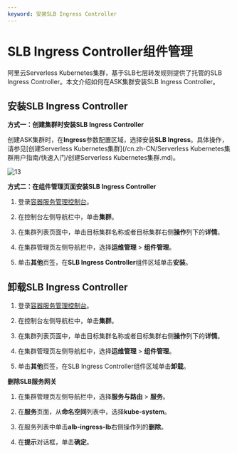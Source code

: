 ```yaml
---
keyword: 安装SLB Ingress Controller
---
```


# SLB Ingress Controller组件管理

阿里云Serverless Kubernetes集群，基于SLB七层转发规则提供了托管的SLB Ingress Controller。本文介绍如何在ASK集群安装SLB Ingress Controller。

## 安装SLB Ingress Controller

**方式一：创建集群时安装SLB Ingress Controller**

创建ASK集群时，在**Ingress**参数配置区域，选择安装**SLB Ingress**。具体操作，请参见[创建Serverless Kubernetes集群](/cn.zh-CN/Serverless Kubernetes集群用户指南/快速入门/创建Serverless Kubernetes集群.md)。

![13](https://static-aliyun-doc.oss-accelerate.aliyuncs.com/assets/img/zh-CN/1298094161/p245467.png)

**方式二：在组件管理页面安装SLB Ingress Controller**

1.  登录[容器服务管理控制台](https://cs.console.aliyun.com)。

2.  在控制台左侧导航栏中，单击**集群**。

3.  在集群列表页面中，单击目标集群名称或者目标集群右侧**操作**列下的**详情**。

4.  在集群管理页左侧导航栏中，选择**运维管理** \> **组件管理**。

5.  单击**其他**页签，在**SLB Ingress Controller**组件区域单击**安装**。


## 卸载SLB Ingress Controller

1.  登录[容器服务管理控制台](https://cs.console.aliyun.com)。

2.  在控制台左侧导航栏中，单击**集群**。

3.  在集群列表页面中，单击目标集群名称或者目标集群右侧**操作**列下的**详情**。

4.  在集群管理页左侧导航栏中，选择**运维管理** \> **组件管理**。

5.  单击**其他**页签，在SLB Ingress Controller组件区域单击**卸载**。


**删除SLB服务网关**

1.  在集群管理页左侧导航栏中，选择**服务与路由** \> **服务**。

2.  在**服务**页面，从**命名空间**列表中，选择**kube-system**。

3.  在服务列表中单击**alb-ingress-lb**右侧操作列的**删除**。

4.  在**提示**对话框，单击**确定**。


